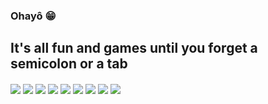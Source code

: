 ### Ohayô 😁


<!-- [![Lidia's GitHub stats](https://github-readme-stats.vercel.app/api?username=lidiaa)](https://github.com/lidiaa/github-readme-stats) -->


## It's all fun and games until you forget a semicolon or a tab

<div style="display: inline_block>
	<img align="center" alt"html5" src="https://img.shields.io/badge/HTML5-E34F26?style=for-the-badge&logo=html5&logoColor=white"/>
	<img align="center" alt"css3" src="https://img.shields.io/badge/CSS3-1572B6?style=for-the-badge&logo=css3&logoColor=white"/>
	<img align="center" alt"bootstrap" src="https://img.shields.io/badge/Bootstrap-563D7C?style=for-the-badge&logo=bootstrap&logoColor=white"/>
	<img align="center" alt"python" src="https://img.shields.io/badge/Python-14354C?style=for-the-badge&logo=python&logoColor=white"/>
	<img align="center" alt"flask" src="https://img.shields.io/badge/Flask-000000?style=for-the-badge&logo=flask&logoColor=white"/>	
	<img align="center" alt"go" src="https://img.shields.io/badge/Go-00ADD8?style=for-the-badge&logo=go&logoColor=white"/>
	<img align="center" alt"mysql" src="https://img.shields.io/badge/MySQL-00000F?style=for-the-badge&logo=mysql&logoColor=white"/>
	<img align="center" alt"canva" src="https://img.shields.io/badge/Canva-%2300C4CC.svg?&style=for-the-badge&logo=Canva&logoColor=white"/>
	<img align="center" alt"figma" src="https://img.shields.io/badge/Figma-F24E1E?style=for-the-badge&logo=figma&logoColor=white"/>
	<img align="center" alt"vscode" src="https://img.shields.io/badge/Visual_Studio_Code-0078D4?style=for-the-badge&logo=visual%20studio%20code&logoColor=white"/>
</div>

<!--
**lidiaa/lidiaa** is a ✨ _special_ ✨ repository because its `README.md` (this file) appears on your GitHub profile.

Here are some ideas to get you started:

- 🔭 I’m currently working on ...
- 🌱 I’m currently learning ...
- 👯 I’m looking to collaborate on ...
- 🤔 I’m looking for help with ...
- 💬 Ask me about ...
- 📫 How to reach me: ...
- 😄 Pronouns: ...
- ⚡ Fun fact: ...
-->
